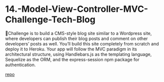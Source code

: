 # 14.-Model-View-Controller-MVC-Challenge-Tech-Blog
🦺Challenge  is to build a CMS-style blog site similar to a Wordpress site, where developers can publish their blog posts and comment on other developers’ posts as well. You’ll build this site completely from scratch and deploy it to Heroku. Your app will follow the MVC paradigm in its architectural structure, using Handlebars.js as the templating language, Sequelize as the ORM, and the express-session npm package for authentication.



[repo](https://github.com/InaWise/14.-Model-View-Controller-MVC-Challenge-Tech-Blog)
